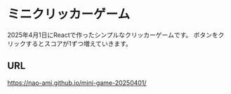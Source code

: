 # ミニクリッカーゲーム

2025年4月1日にReactで作ったシンプルなクリッカーゲームです。
ボタンをクリックするとスコアが1ずつ増えていきます。

## URL

https://nao-amj.github.io/mini-game-20250401/
